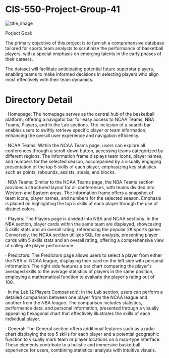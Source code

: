 # CIS-550-Project-Group-41

![title_image](https://github.com/RicHHHuang/CIS-550-Project-Group41/assets/107426905/f52aa753-c179-4663-9991-6b6364176c53)


Porject Goal: 

The primary objective of this project is to furnish a comprehensive database tailored for sports team analysts to scrutinize the performance of basketball players, with a special emphasis on emerging talents in the early phases of their careers. 

The dataset will facilitate anticipating potential future superstar players, enabling teams to make informed decisions in selecting players who align most effectively with their team dynamics. 

# Directory Detail

· Homepage:
The homepage serves as the central hub of the basketball platform, offering a navigator bar for easy access to NCAA Teams, NBA Teams, Players, and In the Lab sections. The inclusion of a search bar enables users to swiftly retrieve specific player or team information, enhancing the overall user experience and navigation efficiency.

· NCAA Teams:
Within the NCAA Teams page, users can explore all conferences through a scroll-down button, accessing teams categorized by different regions. The information frame displays team icons, player names, and numbers for the selected season, accompanied by a visually engaging presentation of the top 5 skills of each player, emphasizing key statistics such as points, rebounds, assists, steals, and blocks.

· NBA Teams:
Similar to the NCAA Teams page, the NBA Teams section provides a structured layout for all conferences, with teams divided into Western and Eastern areas. The information frame offers a snapshot of team icons, player names, and numbers for the selected season. Emphasis is placed on highlighting the top 5 skills of each player through the use of distinct colors.

· Players:
The Players page is divided into NBA and NCAA sections. In the NBA section, player cards within the same team are displayed, showcasing 5 skills stats and an overall rating, referencing the popular 2K sports game. Conversely, the NCAA section utilizes SQL for analysis, presenting player cards with 5 skills stats and an overall rating, offering a comprehensive view of collegiate player performance.

· Predictors:
The Predictors page allows users to select a player from either the NBA or NCAA league, displaying their card on the left side with personal information. The right side features a bar chart comparing the player's averaged skills to the average statistics of players in the same position, employing a mathematical function to evaluate the player's rating out of 100.

· In the Lab (2 Players Comparison):
In the Lab section, users can perform a detailed comparison between one player from the NCAA league and another from the NBA league. The comparison includes statistics, performance data, and personal information, presented through a visually appealing hexagonal chart that effectively illustrates the skills of each individual player.

· General:
The General section offers additional features such as a radar chart displaying the top 5 skills for each player and a potential geographic function to visually mark team or player locations on a map-type interface. These elements contribute to a holistic and immersive basketball experience for users, combining statistical analysis with intuitive visuals.






